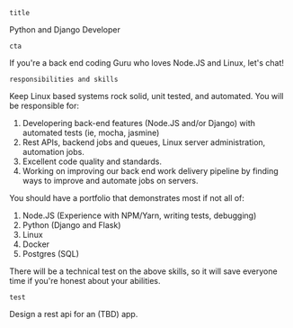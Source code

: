 `title`

Python and Django Developer

`cta`

If you're a back end coding Guru who loves Node.JS and Linux, let's chat!

`responsibilities and skills`

Keep Linux based systems rock solid, unit tested, and automated. You will be responsible for:

1. Developering back-end features (Node.JS and/or Django) with automated tests (ie, mocha, jasmine)
2. Rest APIs, backend jobs and queues, Linux server administration, automation jobs.
3. Excellent code quality and standards.
4. Working on improving our back end work delivery pipeline by finding ways to improve and automate jobs on servers.

You should have a portfolio that demonstrates most if not all of:

1. Node.JS (Experience with NPM/Yarn, writing tests, debugging)
2. Python (Django and Flask)
3. Linux
4. Docker
5. Postgres (SQL)

There will be a technical test on the above skills, so it will save everyone time if you're honest about your abilities.

`test`

Design a rest api for an (TBD) app.
